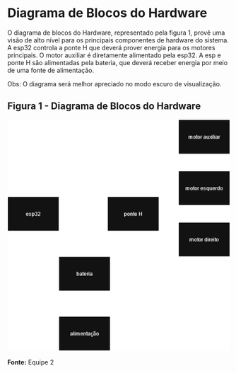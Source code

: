 # Diagrama de Blocos do Hardware

O diagrama de blocos do Hardware, representado pela figura 1, provê uma visão de alto nível 
para os principais componentes de hardware do sistema. A esp32 controla a ponte H que deverá
prover energia para os motores principais. O motor auxiliar é diretamente alimentado pela esp32.
A esp e ponte H são alimentadas pela bateria, que deverá receber energia por meio de uma fonte de alimentação.

Obs: O diagrama será melhor apreciado no modo escuro de visualização.

## Figura 1 - Diagrama de Blocos do Hardware

![figura1](../assets/arquitetura/blocos/blocos.png)

**Fonte:** Equipe 2 